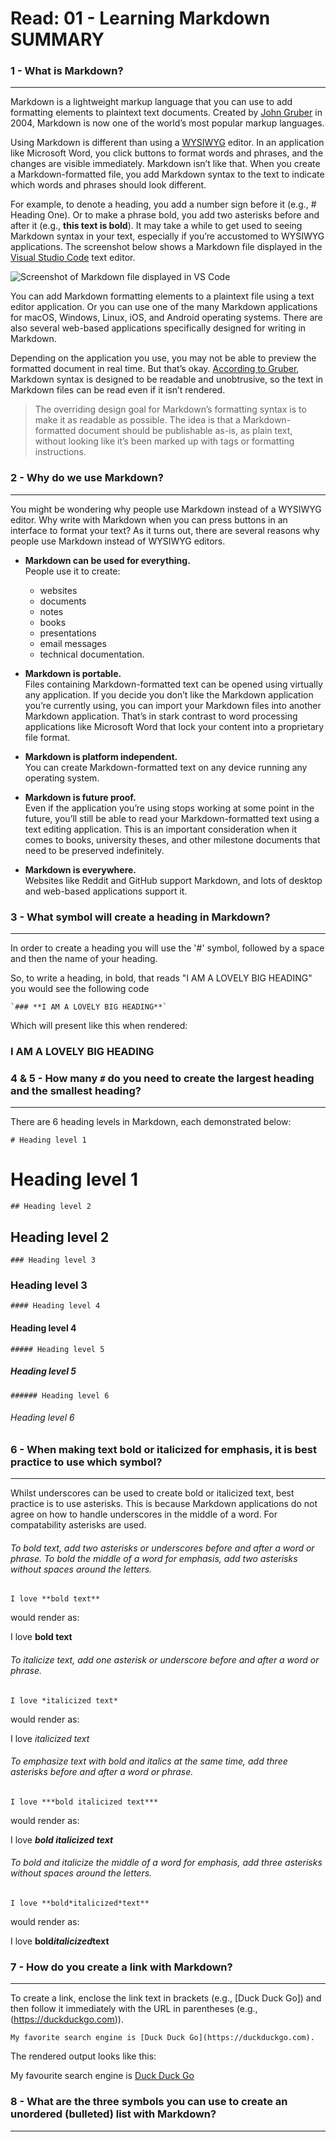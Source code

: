 # Read: 01 - Learning Markdown SUMMARY

### 1 - What is Markdown?
***

Markdown is a lightweight markup language that you can use to add formatting elements to plaintext text documents. Created by [John Gruber](https://en.wikipedia.org/wiki/John_Gruber) in 2004, Markdown is now one of the world’s most popular markup languages.

Using Markdown is different than using a [WYSIWYG](https://en.wikipedia.org/wiki/WYSIWYG) editor. In an application like Microsoft Word, you click buttons to format words and phrases, and the changes are visible immediately. Markdown isn’t like that. When you create a Markdown-formatted file, you add Markdown syntax to the text to indicate which words and phrases should look different.

For example, to denote a heading, you add a number sign before it (e.g., # Heading One). Or to make a phrase bold, you add two asterisks before and after it (e.g., **this text is bold**). It may take a while to get used to seeing Markdown syntax in your text, especially if you’re accustomed to WYSIWYG applications. The screenshot below shows a Markdown file displayed in the [Visual Studio Code](https://www.markdownguide.org/tools/vscode/) text editor.

![Screenshot of Markdown file displayed in VS Code](https://mdg.imgix.net/assets/images/vscode.png?auto=format&fit=clip&q=40&w=1080)

You can add Markdown formatting elements to a plaintext file using a text editor application. Or you can use one of the many Markdown applications for macOS, Windows, Linux, iOS, and Android operating systems. There are also several web-based applications specifically designed for writing in Markdown.

Depending on the application you use, you may not be able to preview the formatted document in real time. But that’s okay. [According to Gruber](https://daringfireball.net/projects/markdown/), Markdown syntax is designed to be readable and unobtrusive, so the text in Markdown files can be read even if it isn’t rendered.

>The overriding design goal for Markdown’s formatting syntax is to make it as readable as possible. The idea is that a Markdown-formatted document should be publishable as-is, as plain text, without looking like it’s been marked up with tags or formatting instructions.

### 2 - Why do we use Markdown?
***

You might be wondering why people use Markdown instead of a WYSIWYG editor. Why write with Markdown when you can press buttons in an interface to format your text? As it turns out, there are several reasons why people use Markdown instead of WYSIWYG editors.

- **Markdown can be used for everything.**   
People use it to create: 
    - websites
    - documents
    - notes
    - books
    - presentations
    - email messages
    - technical documentation.

- **Markdown is portable.**  
    Files containing Markdown-formatted text can be opened using virtually any application. If you decide you don’t like the Markdown application you’re currently using, you can import your Markdown files into another Markdown application. That’s in stark contrast to word processing applications like Microsoft Word that lock your content into a proprietary file format.

- **Markdown is platform independent.**   
    You can create Markdown-formatted text on any device running any operating system.

- **Markdown is future proof.**   
    Even if the application you’re using stops working at some point in the future, you’ll still be able to read your Markdown-formatted text using a text editing application. This is an important consideration when it comes to books, university theses, and other milestone documents that need to be preserved indefinitely.

- **Markdown is everywhere.**  
    Websites like Reddit and GitHub support Markdown, and lots of desktop and web-based applications support it.

### 3 - What symbol will create a heading in Markdown?
***
In order to create a heading you will use the '#' symbol, followed by a space and then the name of your heading.  

So, to write a heading, in bold, that reads "I AM A LOVELY BIG HEADING" you would see the following code

    `### **I AM A LOVELY BIG HEADING**`

Which will present like this when rendered:

### **I AM A LOVELY BIG HEADING**


### 4 & 5 - How many `#` do you need to create the largest heading and the smallest heading?
***

There are 6 heading levels in Markdown, each demonstrated below:

`# Heading level 1`     
# Heading level 1

`## Heading level 2`     
## Heading level 2

`### Heading level 3`     
### Heading level 3

`#### Heading level 4`     
#### Heading level 4

`##### Heading level 5`     
##### Heading level 5

`###### Heading level 6`     
###### Heading level 6

### 6 - When making text bold or italicized for emphasis, it is best practice to use which symbol?
***

Whilst underscores can be used to create bold or italicized text, best practice is to use asterisks. This is because Markdown applications do not agree on how to handle underscores in the middle of a word. For compatability asterisks are used.

###### To bold text, add two asterisks or underscores before and after a word or phrase. To bold the middle of a word for emphasis, add two asterisks without spaces around the letters. 

`I love **bold text**`

would render as:

I love **bold text**

###### To italicize text, add one asterisk or underscore before and after a word or phrase. 

`I love *italicized text*`

would render as: 

I love *italicized text*

###### To emphasize text with bold and italics at the same time, add three asterisks before and after a word or phrase. 

`I love ***bold italicized text***`

would render as:

I love ***bold italicized text***

###### To bold and italicize the middle of a word for emphasis, add three asterisks without spaces around the letters.

`I love **bold*italicized*text**`

would render as:

I love **bold*italicized*text**

### 7 - How do you create a link with Markdown?
***

To create a link, enclose the link text in brackets (e.g., [Duck Duck Go]) and then follow it immediately with the URL in parentheses (e.g., (https://duckduckgo.com)).

```
My favorite search engine is [Duck Duck Go](https://duckduckgo.com).
```

The rendered output looks like this:

My favourite search engine is [Duck Duck Go](https://duckduckgo.com)

### 8 - What are the three symbols you can use to create an unordered (bulleted) list with Markdown?
***


